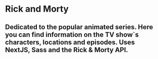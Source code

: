 # Rick and Morty

## Dedicated to the popular animated series. Here you can find information on the TV show`s characters, locations and episodes. Uses NextJS, Sass and the Rick & Morty API.
